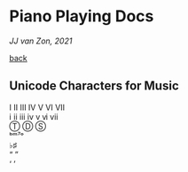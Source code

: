 Piano Playing Docs
==================

*JJ van Zon, 2021*

[back](./)

Unicode Characters for Music
----------------------------

Ⅰ Ⅱ Ⅲ Ⅳ Ⅴ Ⅵ Ⅶ  
ⅰ ⅱ ⅲ ⅳ ⅴ ⅵ ⅶ  
Ⓣ Ⓓ Ⓢ  
ᵇᵐ⁷ᵒ  
♭♯  
“ ”  
‘ ’  